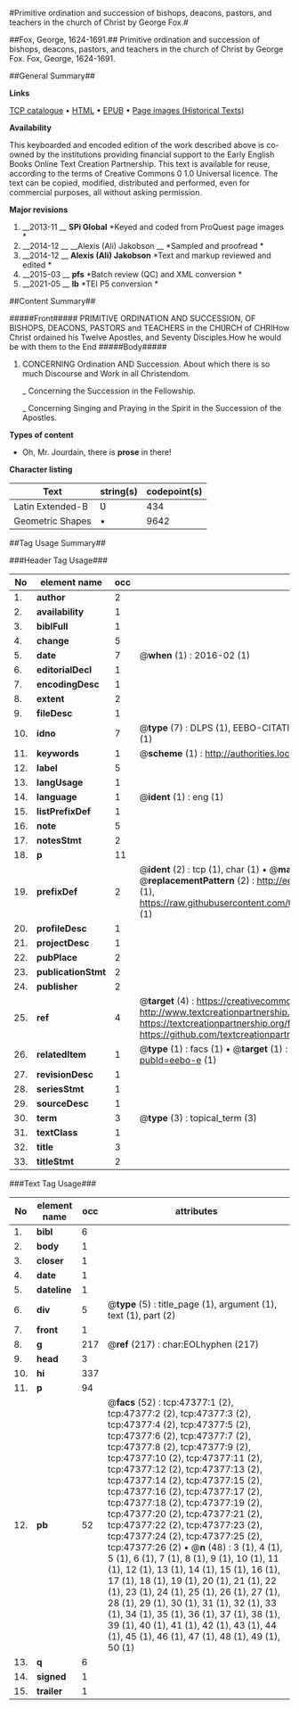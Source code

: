 #Primitive ordination and succession of bishops, deacons, pastors, and teachers in the church of Christ by George Fox.#

##Fox, George, 1624-1691.##
Primitive ordination and succession of bishops, deacons, pastors, and teachers in the church of Christ by George Fox.
Fox, George, 1624-1691.

##General Summary##

**Links**

[TCP catalogue](http://www.ota.ox.ac.uk/tcp/)  • 
[HTML](http://tei.it.ox.ac.uk/tcp/Texts-HTML/free/B23/B23139.html)  • 
[EPUB](http://tei.it.ox.ac.uk/tcp/Texts-EPUB/free/B23/B23139.epub) • 
[Page images (Historical Texts)](https://historicaltexts.jisc.ac.uk/eebo-11304826_47377e)

**Availability**

This keyboarded and encoded edition of the work described above is co-owned by the
    institutions providing financial support to the Early English Books Online Text Creation
    Partnership. This text is available for reuse, according to the terms of  Creative Commons 0 1.0 Universal
    licence. The text can be copied, modified, distributed and performed, even for commercial
    purposes, all without asking permission.

**Major revisions**

1. __2013-11 __ __SPi Global__ *Keyed and coded from ProQuest page images *
1. __2014-12 __ __Alexis (Ali) Jakobson __ *Sampled and proofread *
1. __2014-12 __ __Alexis (Ali) Jakobson__ *Text and markup reviewed and edited *
1. __2015-03 __ __pfs__ *Batch review (QC) and XML conversion *
1. __2021-05 __ __lb__ *TEI P5 conversion *

##Content Summary##

#####Front#####
PRIMITIVE ORDINATION AND SUCCESSION, OF BISHOPS, DEACONS, PASTORS and TEACHERS in the CHƲRCH of CHRIHow Christ ordained his Twelve Apostles, and Seventy Disciples.How he would be with them to the End 
#####Body#####

1. CONCERNING Ordination AND Succession. About which there is so much Discourse and Work in all Christendom.

    _ Concerning the Succession in the Fellowship.

    _ Concerning Singing and Praying in the Spirit in the Succession of the Apostles.

**Types of content**

  * Oh, Mr. Jourdain, there is **prose** in there!

**Character listing**


|Text|string(s)|codepoint(s)|
|---|---|---|
|Latin Extended-B|Ʋ|434|
|Geometric Shapes|▪|9642|

##Tag Usage Summary##

###Header Tag Usage###

|No|element name|occ|attributes|
|---|---|---|---|
|1.|__author__|2||
|2.|__availability__|1||
|3.|__biblFull__|1||
|4.|__change__|5||
|5.|__date__|7| @__when__ (1) : 2016-02 (1)|
|6.|__editorialDecl__|1||
|7.|__encodingDesc__|1||
|8.|__extent__|2||
|9.|__fileDesc__|1||
|10.|__idno__|7| @__type__ (7) : DLPS (1), EEBO-CITATION (1), VID (1), EEBO-PROQUEST (1), STC (2), OCLC (1)|
|11.|__keywords__|1| @__scheme__ (1) : http://authorities.loc.gov/ (1)|
|12.|__label__|5||
|13.|__langUsage__|1||
|14.|__language__|1| @__ident__ (1) : eng (1)|
|15.|__listPrefixDef__|1||
|16.|__note__|5||
|17.|__notesStmt__|2||
|18.|__p__|11||
|19.|__prefixDef__|2| @__ident__ (2) : tcp (1), char (1)  •  @__matchPattern__ (2) : ([0-9\-]+):([0-9IVX]+) (1), (.+) (1)  •  @__replacementPattern__ (2) : http://eebo.chadwyck.com/downloadtiff?vid=$1&page=$2 (1), https://raw.githubusercontent.com/textcreationpartnership/Texts/master/tcpchars.xml#$1 (1)|
|20.|__profileDesc__|1||
|21.|__projectDesc__|1||
|22.|__pubPlace__|2||
|23.|__publicationStmt__|2||
|24.|__publisher__|2||
|25.|__ref__|4| @__target__ (4) : https://creativecommons.org/publicdomain/zero/1.0/ (1), http://www.textcreationpartnership.org/docs/. (1), https://textcreationpartnership.org/faq/#faq05 (1), https://github.com/textcreationpartnership (1)|
|26.|__relatedItem__|1| @__type__ (1) : facs (1)  •  @__target__ (1) : https://data.historicaltexts.jisc.ac.uk/view?pubId=eebo-e (1)|
|27.|__revisionDesc__|1||
|28.|__seriesStmt__|1||
|29.|__sourceDesc__|1||
|30.|__term__|3| @__type__ (3) : topical_term (3)|
|31.|__textClass__|1||
|32.|__title__|3||
|33.|__titleStmt__|2||


###Text Tag Usage###

|No|element name|occ|attributes|
|---|---|---|---|
|1.|__bibl__|6||
|2.|__body__|1||
|3.|__closer__|1||
|4.|__date__|1||
|5.|__dateline__|1||
|6.|__div__|5| @__type__ (5) : title_page (1), argument (1), text (1), part (2)|
|7.|__front__|1||
|8.|__g__|217| @__ref__ (217) : char:EOLhyphen (217)|
|9.|__head__|3||
|10.|__hi__|337||
|11.|__p__|94||
|12.|__pb__|52| @__facs__ (52) : tcp:47377:1 (2), tcp:47377:2 (2), tcp:47377:3 (2), tcp:47377:4 (2), tcp:47377:5 (2), tcp:47377:6 (2), tcp:47377:7 (2), tcp:47377:8 (2), tcp:47377:9 (2), tcp:47377:10 (2), tcp:47377:11 (2), tcp:47377:12 (2), tcp:47377:13 (2), tcp:47377:14 (2), tcp:47377:15 (2), tcp:47377:16 (2), tcp:47377:17 (2), tcp:47377:18 (2), tcp:47377:19 (2), tcp:47377:20 (2), tcp:47377:21 (2), tcp:47377:22 (2), tcp:47377:23 (2), tcp:47377:24 (2), tcp:47377:25 (2), tcp:47377:26 (2)  •  @__n__ (48) : 3 (1), 4 (1), 5 (1), 6 (1), 7 (1), 8 (1), 9 (1), 10 (1), 11 (1), 12 (1), 13 (1), 14 (1), 15 (1), 16 (1), 17 (1), 18 (1), 19 (1), 20 (1), 21 (1), 22 (1), 23 (1), 24 (1), 25 (1), 26 (1), 27 (1), 28 (1), 29 (1), 30 (1), 31 (1), 32 (1), 33 (1), 34 (1), 35 (1), 36 (1), 37 (1), 38 (1), 39 (1), 40 (1), 41 (1), 42 (1), 43 (1), 44 (1), 45 (1), 46 (1), 47 (1), 48 (1), 49 (1), 50 (1)|
|13.|__q__|6||
|14.|__signed__|1||
|15.|__trailer__|1||
